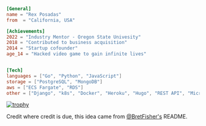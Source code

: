 ```toml
[General]
name = "Rex Posadas"
from  = "California, USA"

[Achievements]
2022 = "Industry Mentor - Oregon State Univesity"
2018 = "Contributed to business acquisition"
2014 = "Startup cofounder"
age_14 = "Hacked video game to gain infinite lives"


[Tech]
languages = ["Go", "Python", "JavaScript"]
storage = ["PostgreSQL", "MongoDB"]
aws = ["ECS Fargate", "RDS"]
other = ["Django", "k8s", "Docker", "Heroku", "Hugo", "REST API", "Microservices", "Generated Art"]

```
[![trophy](https://github-profile-trophy.vercel.app/?username=rexposadas&theme=onedark)](https://github.com/rexposadas/github-profile-trophy)

Credit where credit is due, this idea came from [@BretFisher's](https://github.com/BretFisher) README.
